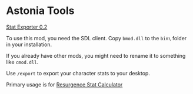 # Astonia Tools

[Stat Exporter 0.2](https://github.com/Violet-Vibes/AstoniaTools/releases/download/0.2/bmod.dll)

To use this mod, you need the SDL client. Copy `bmod.dll` to the `bin\` folder in your installation. 

If you already have other mods, you might need to rename it to something like `cmod.dll`.

Use `/export` to export your character stats to your desktop.

Primary usage is for [Resurgence Stat Calculator](https://www.astoniaresurgence.com/downloads/ResurgenceStatCalc.exe)
